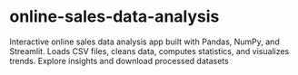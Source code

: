 # online-sales-data-analysis
Interactive online sales data analysis app built with Pandas, NumPy, and Streamlit. Loads CSV files, cleans data, computes statistics, and visualizes trends. Explore insights and download processed datasets
